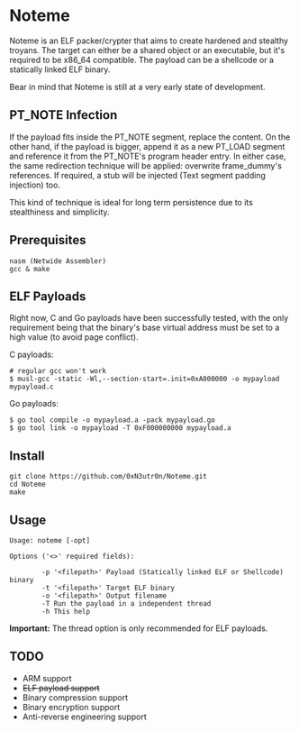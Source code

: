 # Noteme
Noteme is an ELF packer/crypter that aims to create hardened and stealthy troyans.
The target can either be a shared object or an executable, but it's required to be 
x86_64 compatible. The payload can be a shellcode or a statically linked ELF binary.

Bear in mind that Noteme is still at a very early state of development. 

## PT_NOTE Infection
If the payload fits inside the PT_NOTE segment, replace the content. On the
other hand, if the payload is bigger, append it as a new PT_LOAD segment and reference it
from the PT_NOTE's program header entry. In either case, the same redirection technique will 
be applied: overwrite frame_dummy's references. If required, a stub will be injected (Text segment padding injection) too.

This kind of technique is ideal for long term persistence due to its stealthiness and
simplicity. 

## Prerequisites
```
nasm (Netwide Assembler)
gcc & make
```
## ELF Payloads
Right now, C and Go payloads have been successfully tested, with the only 
requirement being that the binary's base virtual address must be set to a high value (to avoid page conflict).  

C payloads:
```
# regular gcc won't work
$ musl-gcc -static -Wl,--section-start=.init=0xA000000 -o mypayload mypayload.c 
```
Go payloads:
```
$ go tool compile -o mypayload.a -pack mypayload.go
$ go tool link -o mypayload -T 0xF000000000 mypayload.a 
```

## Install
``` 
git clone https://github.com/0xN3utr0n/Noteme.git
cd Noteme
make 
```

## Usage
```
Usage: noteme [-opt] 

Options ('<>' required fields):

     	-p '<filepath>' Payload (Statically linked ELF or Shellcode) binary
     	-t '<filepath>' Target ELF binary
     	-o '<filepath>' Output filename
     	-T Run the payload in a independent thread
     	-h This help
```
**Important:** The thread option is only recommended for ELF payloads.

## TODO
* ARM support
* <del> ELF payload support </del>
* Binary compression support
* Binary encryption support
* Anti-reverse engineering support 
